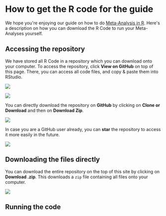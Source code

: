 # How to get the R code for the guide

We hope you're enjoying our guide on how to do [Meta-Analysis in R](protectlab.org/meta-analysis-in-r). Here's a description on how you can download the R Code to run your Meta-Analyses yourself.

## Accessing the repository

We have stored all R Code in a repository which you can download onto your computer. To access the repository, click **View on GitHub** on top of this page. There, you can access all code files, and copy & paste them into RStudio.

<img src="master/viewongithub.PNG">

![](https://github.com/MathiasHarrer/Doing-Meta-Analysis-in-R/blob/master/viewongithub.PNG)

You can directly download the repository on **GitHub** by clicking on **Clone or Download** and then on **Download Zip**.

![](https://github.com/MathiasHarrer/Doing-Meta-Analysis-in-R/blob/master/clone.PNG)

In case you are a GitHub user already, you can **star** the repository to access it more easily in the future.

![](https://github.com/MathiasHarrer/Doing_Meta_Analysis_in_R/blob/master/star.PNG)

## Downloading the files directly

You can download the entire repository on the top of this site by clicking on **Download .zip**. This downloads a `zip` file containing all files onto your computer.

![](https://github.com/MathiasHarrer/Doing-Meta-Analysis-in-R/blob/master/downloadzip.PNG)

## Running the code

